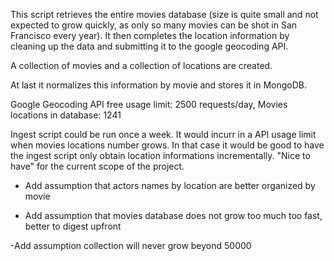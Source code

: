 This script retrieves the entire movies database (size is quite small and not expected to grow quickly, as only so many movies can be shot in San Francisco every year).
It then completes the location information by cleaning up the data and submitting it to the google geocoding API.

A collection of movies and a collection of locations are created.

At last it normalizes this information by movie and stores it in MongoDB.

Google Geocoding API free usage limit: 2500 requests/day, 
Movies locations in database: 1241

Ingest script could be run once a week. It would incurr in a API usage limit when movies locations number grows. In that case it would be good to have the ingest script only obtain location informations incrementally. "Nice to have" for the current scope of the project.

- Add assumption that actors names by location are better organized by movie

- Add assumption that movies database does not grow too much too fast, better to digest upfront

-Add assumption collection will never grow beyond 50000